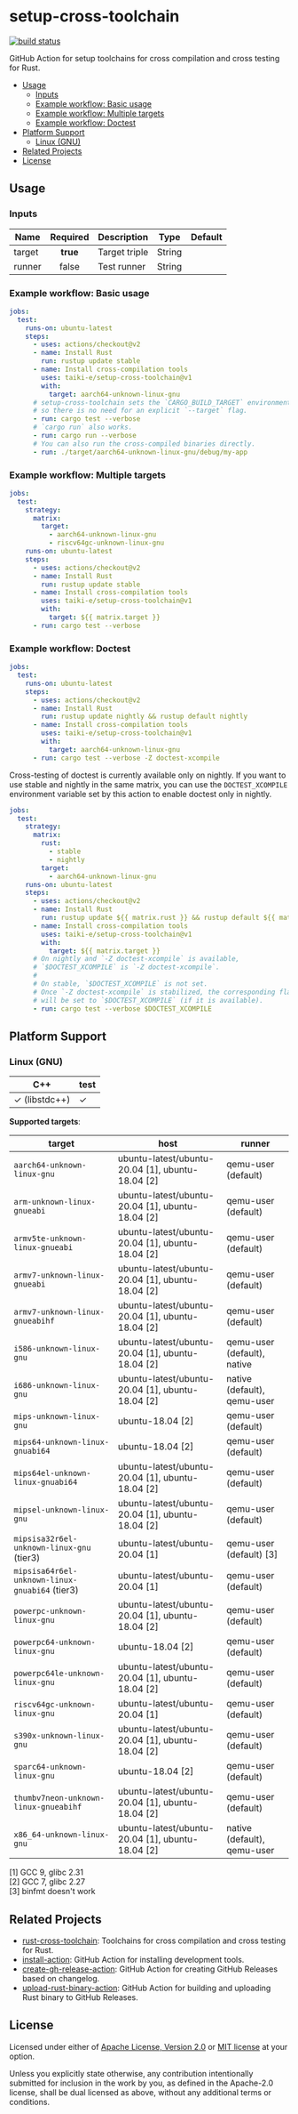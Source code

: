 # setup-cross-toolchain

[![build status](https://img.shields.io/github/workflow/status/taiki-e/setup-cross-toolchain/CI/main?style=flat-square&logo=github)](https://github.com/taiki-e/setup-cross-toolchain/actions)

GitHub Action for setup toolchains for cross compilation and cross testing for Rust.

- [Usage](#usage)
  - [Inputs](#inputs)
  - [Example workflow: Basic usage](#example-workflow-basic-usage)
  - [Example workflow: Multiple targets](#example-workflow-multiple-targets)
  - [Example workflow: Doctest](#example-workflow-doctest)
- [Platform Support](#platform-support)
  - [Linux (GNU)](#linux-gnu)
- [Related Projects](#related-projects)
- [License](#license)

## Usage

### Inputs

| Name     | Required | Description   | Type   | Default        |
|----------|:--------:|---------------|--------|----------------|
| target   | **true** | Target triple | String |                |
| runner   | false    | Test runner   | String |                |

### Example workflow: Basic usage

```yaml
jobs:
  test:
    runs-on: ubuntu-latest
    steps:
      - uses: actions/checkout@v2
      - name: Install Rust
        run: rustup update stable
      - name: Install cross-compilation tools
        uses: taiki-e/setup-cross-toolchain@v1
        with:
          target: aarch64-unknown-linux-gnu
      # setup-cross-toolchain sets the `CARGO_BUILD_TARGET` environment variable,
      # so there is no need for an explicit `--target` flag.
      - run: cargo test --verbose
      # `cargo run` also works.
      - run: cargo run --verbose
      # You can also run the cross-compiled binaries directly.
      - run: ./target/aarch64-unknown-linux-gnu/debug/my-app
```

### Example workflow: Multiple targets

```yaml
jobs:
  test:
    strategy:
      matrix:
        target:
          - aarch64-unknown-linux-gnu
          - riscv64gc-unknown-linux-gnu
    runs-on: ubuntu-latest
    steps:
      - uses: actions/checkout@v2
      - name: Install Rust
        run: rustup update stable
      - name: Install cross-compilation tools
        uses: taiki-e/setup-cross-toolchain@v1
        with:
          target: ${{ matrix.target }}
      - run: cargo test --verbose
```

### Example workflow: Doctest

```yaml
jobs:
  test:
    runs-on: ubuntu-latest
    steps:
      - uses: actions/checkout@v2
      - name: Install Rust
        run: rustup update nightly && rustup default nightly
      - name: Install cross-compilation tools
        uses: taiki-e/setup-cross-toolchain@v1
        with:
          target: aarch64-unknown-linux-gnu
      - run: cargo test --verbose -Z doctest-xcompile
```

Cross-testing of doctest is currently available only on nightly.
If you want to use stable and nightly in the same matrix, you can use the `DOCTEST_XCOMPILE` environment variable set by this action to enable doctest only in nightly.

```yaml
jobs:
  test:
    strategy:
      matrix:
        rust:
          - stable
          - nightly
        target:
          - aarch64-unknown-linux-gnu
    runs-on: ubuntu-latest
    steps:
      - uses: actions/checkout@v2
      - name: Install Rust
        run: rustup update ${{ matrix.rust }} && rustup default ${{ matrix.rust }}
      - name: Install cross-compilation tools
        uses: taiki-e/setup-cross-toolchain@v1
        with:
          target: ${{ matrix.target }}
      # On nightly and `-Z doctest-xcompile` is available,
      # `$DOCTEST_XCOMPILE` is `-Z doctest-xcompile`.
      #
      # On stable, `$DOCTEST_XCOMPILE` is not set.
      # Once `-Z doctest-xcompile` is stabilized, the corresponding flag
      # will be set to `$DOCTEST_XCOMPILE` (if it is available).
      - run: cargo test --verbose $DOCTEST_XCOMPILE
```

## Platform Support

### Linux (GNU)

| C++ | test |
| --- | ---- |
| ✓ (libstdc++) | ✓ |

**Supported targets**:

| target | host  | runner |
| ------ | ----- | ------ |
| `aarch64-unknown-linux-gnu` | ubuntu-latest/ubuntu-20.04 [1], ubuntu-18.04 [2] | qemu-user (default) |
| `arm-unknown-linux-gnueabi` | ubuntu-latest/ubuntu-20.04 [1], ubuntu-18.04 [2] | qemu-user (default) |
| `armv5te-unknown-linux-gnueabi` | ubuntu-latest/ubuntu-20.04 [1], ubuntu-18.04 [2] | qemu-user (default) |
| `armv7-unknown-linux-gnueabi` | ubuntu-latest/ubuntu-20.04 [1], ubuntu-18.04 [2] | qemu-user (default) |
| `armv7-unknown-linux-gnueabihf` | ubuntu-latest/ubuntu-20.04 [1], ubuntu-18.04 [2] | qemu-user (default) |
| `i586-unknown-linux-gnu` | ubuntu-latest/ubuntu-20.04 [1], ubuntu-18.04 [2] | qemu-user (default), native |
| `i686-unknown-linux-gnu` | ubuntu-latest/ubuntu-20.04 [1], ubuntu-18.04 [2] | native (default), qemu-user |
| `mips-unknown-linux-gnu` | <!-- ubuntu-latest/ubuntu-20.04 [1],--> ubuntu-18.04 [2] | qemu-user (default) |
| `mips64-unknown-linux-gnuabi64` | <!-- ubuntu-latest/ubuntu-20.04 [1],--> ubuntu-18.04 [2] | qemu-user (default) |
| `mips64el-unknown-linux-gnuabi64` | ubuntu-latest/ubuntu-20.04 [1], ubuntu-18.04 [2] | qemu-user (default) |
| `mipsel-unknown-linux-gnu` | ubuntu-latest/ubuntu-20.04 [1], ubuntu-18.04 [2] | qemu-user (default) |
| `mipsisa32r6el-unknown-linux-gnu` (tier3) | ubuntu-latest/ubuntu-20.04 [1] | qemu-user (default) [3] |
| `mipsisa64r6el-unknown-linux-gnuabi64` (tier3) | ubuntu-latest/ubuntu-20.04 [1] | qemu-user (default) |
| `powerpc-unknown-linux-gnu` | ubuntu-latest/ubuntu-20.04 [1], ubuntu-18.04 [2] | qemu-user (default) |
| `powerpc64-unknown-linux-gnu` | <!-- ubuntu-latest/ubuntu-20.04 [1],--> ubuntu-18.04 [2] | qemu-user (default) |
| `powerpc64le-unknown-linux-gnu` | ubuntu-latest/ubuntu-20.04 [1], ubuntu-18.04 [2] | qemu-user (default) |
| `riscv64gc-unknown-linux-gnu` | ubuntu-latest/ubuntu-20.04 [1] <!--, ubuntu-18.04 [2]--> | qemu-user (default) |
| `s390x-unknown-linux-gnu` | ubuntu-latest/ubuntu-20.04 [1], ubuntu-18.04 [2] | qemu-user (default) |
| `sparc64-unknown-linux-gnu` | <!-- ubuntu-latest/ubuntu-20.04 [1],--> ubuntu-18.04 [2] | qemu-user (default) |
| `thumbv7neon-unknown-linux-gnueabihf` | ubuntu-latest/ubuntu-20.04 [1], ubuntu-18.04 [2] | qemu-user (default) |
| `x86_64-unknown-linux-gnu` | ubuntu-latest/ubuntu-20.04 [1], ubuntu-18.04 [2] | native (default), qemu-user |

[1] GCC 9, glibc 2.31<br>
[2] GCC 7, glibc 2.27<br>
[3] binfmt doesn't work<br>

## Related Projects

- [rust-cross-toolchain]: Toolchains for cross compilation and cross testing for Rust.
- [install-action]: GitHub Action for installing development tools.
- [create-gh-release-action]: GitHub Action for creating GitHub Releases based on changelog.
- [upload-rust-binary-action]: GitHub Action for building and uploading Rust binary to GitHub Releases.

[create-gh-release-action]: https://github.com/taiki-e/create-gh-release-action
[install-action]: https://github.com/taiki-e/install-action
[rust-cross-toolchain]: https://github.com/taiki-e/rust-cross-toolchain
[upload-rust-binary-action]: https://github.com/taiki-e/upload-rust-binary-action

## License

Licensed under either of [Apache License, Version 2.0](LICENSE-APACHE) or
[MIT license](LICENSE-MIT) at your option.

Unless you explicitly state otherwise, any contribution intentionally submitted
for inclusion in the work by you, as defined in the Apache-2.0 license, shall
be dual licensed as above, without any additional terms or conditions.
